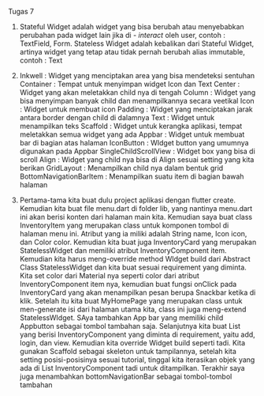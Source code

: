 Tugas 7

1. Stateful Widget adalah widget yang bisa berubah atau menyebabkan perubahan pada widget lain jika di - _interact_ oleh user, contoh : TextField, Form. Stateless Widget adalah kebalikan dari Stateful Widget, artinya widget yang tetap atau tidak pernah berubah alias immutable, contoh : Text

2.  Inkwell                 : Widget yang menciptakan area yang bisa mendeteksi sentuhan
    Container               : Tempat untuk menyimpan widget Icon dan Text
    Center                  : Widget yang akan meletakkan child nya di tengah
    Column                  : Widget yang bisa menyimpan banyak child dan menampilkannya secara veetikal
    Icon                    : Widget untuk membuat icon
    Padding                 : Widget yang menciptakan jarak antara border dengan child di dalamnya
    Text                    : Widget untuk menampilkan teks
    Scaffold                : Widget untuk kerangka aplikasi, tempat meletakkan semua widget yang ada
    Appbar                  : Widget untuk membuat bar di bagian atas halaman
    IconButton              : WIdget button yang umumnya digunakan pada Appbar
    SingleChildScrollView   : Widget box yang bisa di scroll
    Align                   : Widget yang child nya bisa di Align sesuai setting yang kita berikan
    GridLayout              : Menampilkan child nya dalam bentuk grid
    BottomNavigationBarItem : Menampilkan suatu item di bagian bawah halaman

3. Pertama-tama kita buat dulu project aplikasi dengan flutter create. Kemudian kita buat file menu.dart di folder lib, yang nantinya menu.dart ini akan berisi konten dari halaman main kita. Kemudian saya buat class InventoryItem yang merupakan class untuk komponen tombol di halaman menu ini. Atribut yang ia miliki adalah String name, Icon icon, dan Color color. Kemudian kita buat juga InventoryCard yang merupakan StatelessWidget dan memiliki atribut InventoryComponent item. Kemudian kita harus meng-override method WIdget build dari Abstract Class StatelessWidget dan kita buat sesuai requirement yang diminta. Kita set color dari Material nya seperti color dari atribut InventoryComponent item nya, kemudian buat fungsi onClick pada InventoryCard yang akan menampilkan pesan berupa Snackbar ketika di klik. Setelah itu kita buat MyHomePage yang merupakan class untuk men-generate isi dari halaman utama kita, class ini juga meng-extend StatelessWIdget. SAya tambahkan App bar yang memiliki child Appbutton sebagai tombol tambahan saja. Selanjutnya kita buat List yang berisi InventoryComponent yang diminta di requirement, yaitu add, login, dan view. Kemudian kita override Widget build seperti tadi. Kita gunakan Scaffold sebagai skeleton untuk tampilannya, setelah kita setting posisi-posisinya sesuai tutorial, tinggal kita iterasikan objek yang ada di List InventoryComponent tadi untuk ditampilkan. Terakhir saya juga menambahkan bottomNavigationBar sebagai tombol-tombol tambahan
